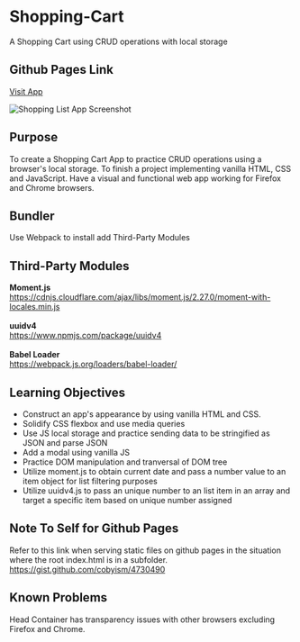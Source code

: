 # Shopping-Cart
A Shopping Cart using CRUD operations with local storage

## Github Pages Link
<a href="https://shopping-cart-list.netlify.app/" target="_blank"><p>Visit App<p></a>

![Shopping List App Screenshot](https://user-images.githubusercontent.com/33293205/90210812-10490600-ddbd-11ea-9b62-171f168d9af2.png)

## Purpose

To create a Shopping Cart App to practice CRUD operations using a browser's local storage. To finish a project implementing vanilla HTML, CSS and JavaScript. 
Have a visual and functional web app working for Firefox and Chrome browsers.

## Bundler

Use Webpack to install add Third-Party Modules

## Third-Party Modules
<strong>Moment.js</strong>
<br/>
https://cdnjs.cloudflare.com/ajax/libs/moment.js/2.27.0/moment-with-locales.min.js
<br/><br/>
<strong>uuidv4</strong>
<br/>
https://www.npmjs.com/package/uuidv4
<br/><br/>
<strong>Babel Loader</strong>
<br/>
https://webpack.js.org/loaders/babel-loader/

## Learning Objectives 

<ul>
<li>Construct an app's appearance by using vanilla HTML and CSS.</li>
<li>Solidify CSS flexbox and use media queries</li>
<li>Use JS local storage and practice sending data to be stringified as JSON and parse JSON </li>
<li>Add a modal using vanilla JS</li>
<li>Practice DOM manipulation and tranversal of DOM tree</li>
<li>Utilize moment.js to obtain current date and pass a number value to an item object for list filtering purposes</li>
<li>Utilize uuidv4.js to pass an unique number to an list item in an array and target a specific item based on unique number assigned</li>
</ul>

## Note To Self for Github Pages 

Refer to this link when serving static files on github pages in the situation where the root index.html is in a subfolder.  
https://gist.github.com/cobyism/4730490

## Known Problems

Head Container has transparency issues with other browsers excluding Firefox and Chrome. 


